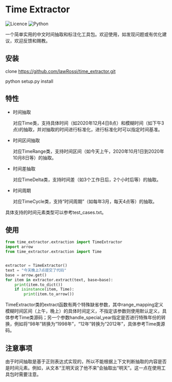# Time Extractor

![Licence](https://img.shields.io/github/license/lawRossi/time_extractor)
![Python](https://img.shields.io/badge/Python->=3.6-blue)

一个简单实用的中文时间抽取和标注化工具包。欢迎使用，如发现问题或有优化建议，欢迎反馈和赐教。


## 安装
clone https://github.com/lawRossi/time_extractor.git

python setup.py install


## 特性
- 时间抽取

  对应Time类，支持具体时间（如2020年12月4日8点）和模糊时间（如下午3点)的抽取，并对抽取的时间进行标准化，进行标准化时可以指定时间基准。

- 时间区间抽取

  对应TimeRange类，支持时间区间（如今天上午，2020年10月1日到2020年10月8日等）的抽取。

- 时间差抽取

  对应TimeDelta类，支持时间差（如3个工作日后，2个小时后等）的抽取。

- 时间周期

  对应TimeCycle类，支持“时间周期”（如每年3月，每天4点等）的抽取。

具体支持的时间元素类型可以参考test_cases.txt。


## 使用
```python
from time_extractor.extraction import TimeExtractor
import arrow
from time_extractor.extraction import Time


extractor = TimeExtractor()
text = "今天晚上7点提交了代码"
base = arrow.get()
for item in extractor.extract(text, base=base):
    print(item.to_dict())
    if isinstance(item, Time):
        print(item.to_arrow())
```

TimeExtractor类的extract函数有两个特殊缺省参数，其中range_mapping定义模糊时间区间（上午，晚上）的具体时间定义，不指定该参数则使用默认定义，具体参考Time类源码；另一个参数handle_special_year指定是否进行特殊年份的转换，例如将“98年”转换为“1998年”，“12年”转换为“2012年”，具体参考Time类源码。


## 注意事项

由于时间抽取是基于正则表达式实现的，所以不能根据上下文判断抽取的内容是否是时间元素。例如，从文本“王明天说了他不来”会抽取出“明天”。这一点在使用工具包时需要注意。
